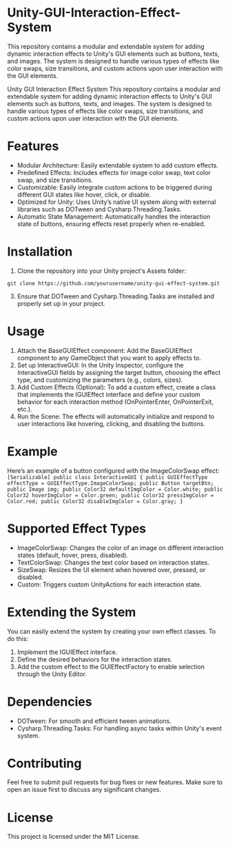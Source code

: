 # Unity-GUI-Interaction-Effect-System
This repository contains a modular and extendable system for adding dynamic interaction effects to Unity's GUI elements such as buttons, texts, and images. The system is designed to handle various types of effects like color swaps, size transitions, and custom actions upon user interaction with the GUI elements.

Unity GUI Interaction Effect System
This repository contains a modular and extendable system for adding dynamic interaction effects to Unity's GUI elements such as buttons, texts, and images. The system is designed to handle various types of effects like color swaps, size transitions, and custom actions upon user interaction with the GUI elements.

# Features
 * Modular Architecture: Easily extendable system to add custom effects.
 * Predefined Effects: Includes effects for image color swap, text color swap, and size transitions.
 * Customizable: Easily integrate custom actions to be triggered during different GUI states like hover, click, or disable.
 * Optimized for Unity: Uses Unity’s native UI system along with external libraries such as DOTween and Cysharp.Threading.Tasks.
 * Automatic State Management: Automatically handles the interaction state of buttons, ensuring effects reset properly when re-enabled.

# Installation
1. Clone the repository into your Unity project's Assets folder:

`git clone https://github.com/yourusername/unity-gui-effect-system.git`

3. Ensure that DOTween and Cysharp.Threading.Tasks are installed and properly set up in your project.

# Usage
1. Attach the BaseGUIEffect component: Add the BaseGUIEffect component to any GameObject that you want to apply effects to.
2. Set up InteractiveGUI: In the Unity Inspector, configure the InteractiveGUI fields by assigning the target button, choosing the effect type, and customizing the parameters (e.g., colors, sizes).
3. Add Custom Effects (Optional): To add a custom effect, create a class that implements the IGUIEffect interface and define your custom behavior for each interaction method (OnPointerEnter, OnPointerExit, etc.).
4. Run the Scene: The effects will automatically initialize and respond to user interactions like hovering, clicking, and disabling the buttons.

# Example
Here’s an example of a button configured with the ImageColorSwap effect:
`
[Serializable]
public class InteractiveGUI
{
    public GUIEffectType effectType = GUIEffectType.ImageColorSwap;
    public Button targetBtn;
    public Image img;
    public Color32 defaultImgColor = Color.white;
    public Color32 hoverImgColor = Color.green;
    public Color32 pressImgColor = Color.red;
    public Color32 disableImgColor = Color.gray;
}`

# Supported Effect Types
 * ImageColorSwap: Changes the color of an image on different interaction states (default, hover, press, disabled).
 * TextColorSwap: Changes the text color based on interaction states.
 * SizeSwap: Resizes the UI element when hovered over, pressed, or disabled.
 * Custom: Triggers custom UnityActions for each interaction state.

# Extending the System
You can easily extend the system by creating your own effect classes. To do this:
1. Implement the IGUIEffect interface.
2. Define the desired behaviors for the interaction states.
3. Add the custom effect to the GUIEffectFactory to enable selection through the Unity Editor.

# Dependencies
* DOTween: For smooth and efficient tween animations.
* Cysharp.Threading.Tasks: For handling async tasks within Unity's event system.

# Contributing
Feel free to submit pull requests for bug fixes or new features. Make sure to open an issue first to discuss any significant changes.

# License
This project is licensed under the MIT License.
